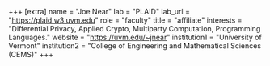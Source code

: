 +++
[extra]
name = "Joe Near"
lab = "PLAID"
lab_url = "https://plaid.w3.uvm.edu"
role = "faculty"
title = "affiliate"
interests = "Differential Privacy, Applied Crypto, Multiparty Computation, Programming Languages."
website = "https://uvm.edu/~jnear"
institution1 = "University of Vermont"
institution2 = "College of Engineering and Mathematical Sciences (CEMS)"
+++
